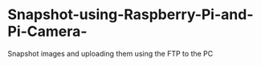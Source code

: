 # Snapshot-using-Raspberry-Pi-and-Pi-Camera-
Snapshot images and uploading them using the FTP to the PC
